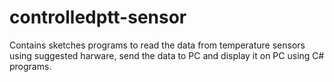 # controlledptt-sensor

Contains sketches programs to read the data from temperature sensors using suggested harware, send the data to PC and display it on PC using C# programs.